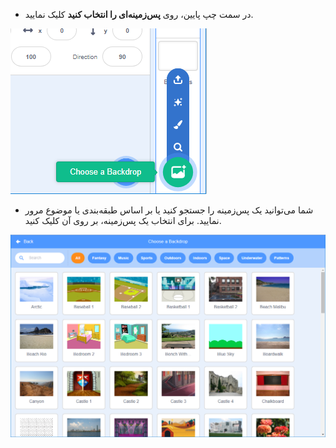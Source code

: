 + در سمت چپ پایین، روی **پس‌زمینه‌ای را انتخاب کنید** کلیک نمایید.

![عکس از صفحه نمایش](images/stage-choose.png)

+ شما می‌توانید یک پس‌زمینه را جستجو کنید یا بر اساس طبقه‌بندی یا موضوع مرور نمایید. برای انتخاب یک پس‌زمینه، بر روی آن کلیک کنید.

![عکس از صفحه نمایش](images/backdrop.png)